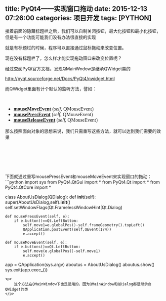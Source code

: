 title: PyQt4——实现窗口拖动
date: 2015-12-13 07:26:00
categories: 项目开发
tags: [PYTHON]
---
<p>
	接着前面的隐藏标题栏之后，我们可以自制关闭按钮，最大化按钮和最小化按钮，但是有一个功能可能我们没有办法很直接的实现
</p>
<p>
	就是有标题栏的时候，程序可以直接通过鼠标拖动来改变位置。
</p>
<p>
	现在没有标题栏了，怎么样才能实现拖动窗口来改变位置呢？
</p>
<p>
	经过查阅PyQt官方文档，发现QMainWndow是继承QWidget类的
</p>
<p>
	<a href="http://pyqt.sourceforge.net/Docs/PyQt4/qwidget.html" target="_blank">http://pyqt.sourceforge.net/Docs/PyQt4/qwidget.html</a> 
</p>
<p>
	而QWidget里面有计个默认的监听方法，譬如：
</p>
<p>
	<br />
</p>
<ul style="font-family:Simsun;font-size:medium;">
	<li>
		<div class="fn">
			<b><a href="http://pyqt.sourceforge.net/Docs/PyQt4/qwidget.html#mouseMoveEvent">mouseMoveEvent</a></b>&nbsp;(<i>self</i>, QMouseEvent)
		</div>
	</li>
	<li>
		<div class="fn">
			<b><a href="http://pyqt.sourceforge.net/Docs/PyQt4/qwidget.html#mousePressEvent">mousePressEvent</a></b>&nbsp;(<i>self</i>, QMouseEvent)
		</div>
	</li>
	<li>
		<div class="fn">
			<b><a href="http://pyqt.sourceforge.net/Docs/PyQt4/qwidget.html#mouseReleaseEvent">mouseReleaseEvent</a></b>&nbsp;(<i>self</i>, QMouseEvent)
		</div>
	</li>
</ul>
那么按照面向对象的思想来说，我们只需重写这些方法，就可以达到我们需要的效果
<p>
	<br />
</p>
<!--more-->
<p>
	<br />
</p>
<p>
	<br />
</p>
下面就通过重写mousePressEvent和mouseMoveEvent来实现窗口的拖动：
```python
import sys
from PyQt4.QtGui import *
from PyQt4.Qt import *
from PyQt4.QtCore import *

class AboutUsDialog(QDialog):
    def __init__(self):
        super(AboutUsDialog,self).__init__()
        self.setWindowFlags(Qt.FramelessWindowHint|Qt.Dialog)

    def mousePressEvent(self, e):
        if e.button()==Qt.LeftButton:
            self.move1=e.globalPos()-self.frameGeometry().topLeft()
            QApplication.postEvent(self,QEvent(174))
            e.accept()

    def mouseMoveEvent(self, e):
        if e.buttons()==Qt.LeftButton:
            self.move(e.globalPos()-self.move1)
            e.accept()
 

app = QApplication(sys.argv)
aboutus = AboutUsDialog()
aboutus.show()
sys.exit(app.exec_())
```
<p>
	这个方法在QMainWindow下也是适用的，因为QMainWindow和QDialog都是继承自QWidget的类
</p>